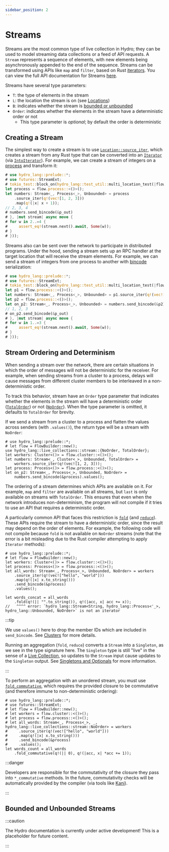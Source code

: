 ```yaml
---
sidebar_position: 2
---
```


# Streams
Streams are the most common type of live collection in Hydro; they can be used to model streaming data collections or a feed of API requests. A `Stream` represents a sequence of elements, with new elements being asynchronously appended to the end of the sequence. Streams can be transformed using APIs like `map` and `filter`, based on Rust [iterators](https://doc.rust-lang.org/beta/std/iter/trait.Iterator.html). You can view the full API documentation for Streams [here](pathname:///rustdoc/hydro_lang/stream/struct.Stream).

Streams have several type parameters:
- `T`: the type of elements in the stream
- `L`: the location the stream is on (see [Locations](../locations/))
- `B`: indicates whether the stream is [bounded or unbounded](./bounded-unbounded)
- `Order`: indicates whether the elements in the stream have a deterministic order or not
  - This type parameter is _optional_; by default the order is deterministic

## Creating a Stream
The simplest way to create a stream is to use [`Location::source_iter`](https://hydro.run/rustdoc/hydro_lang/location/trait.Location#method.source_iter), which creates a stream from any Rust type that can be converted into an [`Iterator`](https://doc.rust-lang.org/beta/std/iter/trait.Iterator.html) (via [`IntoIterator`](https://doc.rust-lang.org/std/iter/trait.IntoIterator.html)). For example, we can create a stream of integers on a [process](../locations/processes) and transform it:

```rust
# use hydro_lang::prelude::*;
# use futures::StreamExt;
# tokio_test::block_on(hydro_lang::test_util::multi_location_test(|flow, p_out| {
let process = flow.process::<()>();
let numbers: Stream<_, Process<_>, Unbounded> = process
    .source_iter(q!(vec![1, 2, 3]))
    .map(q!(|x| x + 1));
// 2, 3, 4
# numbers.send_bincode(&p_out)
# }, |mut stream| async move {
# for w in 2..=4 {
#     assert_eq!(stream.next().await, Some(w));
# }
# }));
```

Streams also can be sent over the network to participate in distributed programs. Under the hood, sending a stream sets up an RPC handler at the target location that will receive the stream elements. For example, we can send a stream of integers from one process to another with [bincode](https://docs.rs/bincode/latest/bincode/) serialization:

```rust
# use hydro_lang::prelude::*;
# use futures::StreamExt;
# tokio_test::block_on(hydro_lang::test_util::multi_location_test(|flow, p_out| {
let p1 = flow.process::<()>();
let numbers: Stream<_, Process<_>, Unbounded> = p1.source_iter(q!(vec![1, 2, 3]));
let p2 = flow.process::<()>();
let on_p2: Stream<_, Process<_>, Unbounded> = numbers.send_bincode(&p2);
// 1, 2, 3
# on_p2.send_bincode(&p_out)
# }, |mut stream| async move {
# for w in 1..=3 {
#     assert_eq!(stream.next().await, Some(w));
# }
# }));
```

## Stream Ordering and Determinism
When sending a stream over the network, there are certain situations in which the order of messages will not be deterministic for the receiver. For example, when sending streams from a cluster to a process, delays will cause messages from different cluster members to be interleaved in a non-deterministic order.

To track this behavior, stream have an `Order` type parameter that indicates whether the elements in the stream will have a deterministic order ([`TotalOrder`](pathname:///rustdoc/hydro_lang/stream/struct.TotalOrder)) or not ([`NoOrder`](pathname:///rustdoc/hydro_lang/stream/struct.NoOrder)). When the type parameter is omitted, it defaults to `TotalOrder` for brevity.

If we send a stream from a cluster to a process and flatten the values across senders (with `.values()`), the return type will be a stream with `NoOrder`:

```rust,no_run
# use hydro_lang::prelude::*;
# let flow = FlowBuilder::new();
use hydro_lang::live_collections::stream::{NoOrder, TotalOrder};
let workers: Cluster<()> = flow.cluster::<()>();
let numbers: Stream<_, Cluster<_>, Unbounded, TotalOrder> =
    workers.source_iter(q!(vec![1, 2, 3]));
let process: Process<()> = flow.process::<()>();
let on_p2: Stream<_, Process<_>, Unbounded, NoOrder> =
    numbers.send_bincode(&process).values();
```

The ordering of a stream determines which APIs are available on it. For example, `map` and `filter` are available on all streams, but `last` is only available on streams with `TotalOrder`. This ensures that even when the network introduces non-determinism, the program will not compile if it tries to use an API that requires a deterministic order.

A particularly common API that faces this restriction is [`fold`](pathname:///rustdoc/hydro_lang/stream/struct.Stream#method.fold) (and [`reduce`](pathname:///rustdoc/hydro_lang/stream/struct.Stream#method.reduce)). These APIs require the stream to have a deterministic order, since the result may depend on the order of elements. For example, the following code will not compile because `fold` is not available on `NoOrder` streams (note that the error is a bit misleading due to the Rust compiler attempting to apply `Iterator` methods):

```compile_fail
# use hydro_lang::prelude::*;
# let flow = FlowBuilder::new();
let workers: Cluster<()> = flow.cluster::<()>();
let process: Process<()> = flow.process::<()>();
let all_words: Stream<_, Process<_>, Unbounded, NoOrder> = workers
    .source_iter(q!(vec!["hello", "world"]))
    .map(q!(|x| x.to_string()))
    .send_bincode(&process)
    .values();

let words_concat = all_words
    .fold(q!(|| "".to_string()), q!(|acc, x| acc += x));
//   ^^^^ error: `hydro_lang::Stream<String, hydro_lang::Process<'_>, hydro_lang::Unbounded, NoOrder>` is not an iterator
```

:::tip

We use `values()` here to drop the member IDs which are included in `send_bincode`. See [Clusters](../locations/clusters) for more details.

Running an aggregation (`fold`, `reduce`) converts a `Stream` into a `Singleton`, as we see in the type signature here. The `Singleton` type is still "live" in the sense of a [Live Collection](./), so updates to the `Stream` input cause updates to the `Singleton` output. See [Singletons and Optionals](./singletons-optionals) for more information.

:::

To perform an aggregation with an unordered stream, you must use [`fold_commutative`](pathname:///rustdoc/hydro_lang/stream/struct.Stream#method.fold_commutative), which requires the provided closure to be commutative (and therefore immune to non-deterministic ordering):

```rust,no_run
# use hydro_lang::prelude::*;
# use futures::StreamExt;
# let flow = FlowBuilder::new();
# let workers = flow.cluster::<()>();
# let process = flow.process::<()>();
# let all_words: Stream<_, Process<_>, _, hydro_lang::live_collections::stream::NoOrder> = workers
#     .source_iter(q!(vec!["hello", "world"]))
#     .map(q!(|x| x.to_string()))
#     .send_bincode(&process)
#     .values();
let words_count = all_words
    .fold_commutative(q!(|| 0), q!(|acc, x| *acc += 1));
```

:::danger

Developers are responsible for the commutativity of the closure they pass into `*_commutative` methods. In the future, commutativity checks will be automatically provided by the compiler (via tools like [Kani](https://github.com/model-checking/kani)).

:::

## Bounded and Unbounded Streams

:::caution

The Hydro documentation is currently under active development! This is a placeholder for future content.

:::
